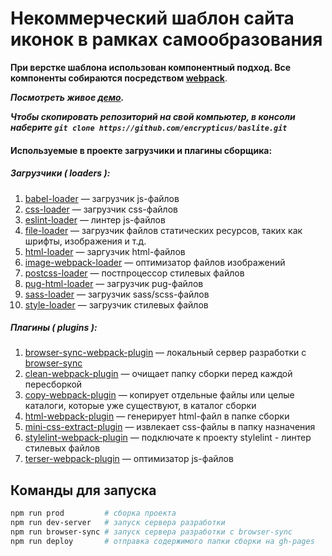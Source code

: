 # Некоммерческий шаблон сайта иконок в рамках самообразования

**При верстке шаблона использован компонентный подход. Все компоненты собираются посредством [webpack](https://webpack.js.org/)**.

***Посмотреть живое [демо](https://encrypticus.github.io/baslite/).***

***Чтобы скопировать репозиторий на свой компьютер, в консоли наберите ```git clone https://github.com/encrypticus/baslite.git```***

#### Используемые в проекте загрузчики и плагины сборщика:
##### Загрузчики ( loaders ):
1. [babel-loader](https://github.com/babel/babel-loader) — загрузчик js-файлов
2. [css-loader](https://github.com/webpack-contrib/css-loader) — загрузчик css-файлов
3. [eslint-loader](https://github.com/webpack-contrib/eslint-loader) — линтер js-файлов
4. [file-loader](https://github.com/webpack-contrib/file-loader) — загрузчик файлов статических ресурсов, таких как шрифты, изображения и т.д.
5. [html-loader](https://github.com/webpack-contrib/html-loader) — заргузчик html-файлов
6. [image-webpack-loader](https://github.com/tcoopman/image-webpack-loader) — оптимизатор файлов изображений
7. [postcss-loader](https://github.com/postcss/postcss-loader) — постпроцессор стилевых файлов
8. [pug-html-loader](https://github.com/willyelm/pug-html-loader) — загрузчик pug-файлов
9. [sass-loader](https://github.com/webpack-contrib/sass-loader) — загрузчик sass/scss-файлов
10. [style-loader](https://github.com/webpack-contrib/style-loader) — загрузчик стилевых файлов

##### Плагины ( plugins ):
1. [browser-sync-webpack-plugin](https://github.com/Va1/browser-sync-webpack-plugin) — локальный сервер разработки с [browser-sync](https://www.browsersync.io/)
2. [clean-webpack-plugin](https://github.com/johnagan/clean-webpack-plugin) — очищает папку сборки перед каждой пересборкой
3. [copy-webpack-plugin](https://github.com/webpack-contrib/copy-webpack-plugin) — копирует отдельные файлы или целые каталоги, которые уже существуют, в каталог сборки
4. [html-webpack-plugin](https://github.com/jantimon/html-webpack-plugin) — генерирует html-файл в папке сборки
5. [mini-css-extract-plugin](https://github.com/webpack-contrib/mini-css-extract-plugin) — извлекает css-файлы в папку назначения
6. [stylelint-webpack-plugin](https://github.com/webpack-contrib/stylelint-webpack-plugin) — подключате к проекту stylelint - линтер стилевых файлов
7. [terser-webpack-plugin](https://github.com/webpack-contrib/terser-webpack-plugin) — оптимизатор js-файлов

## Команды для запуска

```bash
npm run prod         # сборка проекта
npm run dev-server   # запуск сервера разработки
npm run browser-sync # запуск сервера разработки с browser-sync
npm run deploy       # отправка содержимого папки сборки на gh-pages
